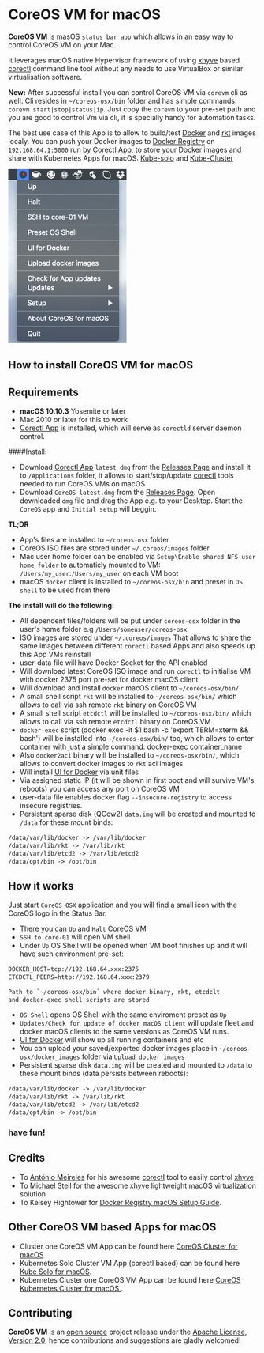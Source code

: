 CoreOS VM for macOS
========================

**CoreOS VM** is masOS `status bar app` which allows in an easy way to control CoreOS VM on your Mac. 

It leverages macOS native Hypervisor framework of using [xhyve](https://github.com/xhyve-xyz/xhyve) based [corectl](https://github.com/TheNewNormal/corectl) command line tool without any needs to use VirtualBox or similar virtualisation software.

**New:** After successful install you can control CoreOS VM via `corevm` cli as well. Cli resides in `~/coreos-osx/bin` folder and has simple commands: `corevm start|stop|status|ip`. Just copy the `corevm` to your pre-set path and you are good to control Vm via cli, it is specially handy for automation tasks.

The best use case of this App is to allow to build/test [Docker](https://www.docker.com) and [rkt](https://coreos.com/rkt/) images localy.
You can push your Docker images to [Docker Registry](https://github.com/docker/distribution) on `192.168.64.1:5000` run by [Corectl App](https://github.com/TheNewNormal/corectl.app), to store
your Docker images and share with Kubernetes Apps for macOS: [Kube-solo](https://github.com/TheNewNormal/kube-solo-osx) and [Kube-Cluster](https://github.com/TheNewNormal/kube-cluster-osx)

![CoreOS-OSX](coreos-osx.png "CoreOS-OSX")


How to install CoreOS VM for macOS
----------

**Requirements**
 -----------
  - **macOS 10.10.3** Yosemite or later 
  - Mac 2010 or later for this to work
  - [Corectl App](https://github.com/TheNewNormal/corectl.app) is installed, which will serve as `corectld` server daemon control.


####Install:
- Download [Corectl App](https://github.com/TheNewNormal/corectl.app) `latest dmg` from the [Releases Page](https://github.com/TheNewNormal/corectl.app/releases) and install it to `/Applications` folder, it allows to start/stop/update [corectl](https://github.com/TheNewNormal/corectl) tools needed to run CoreOS VMs on macOS
- Download `CoreOS latest.dmg` from the [Releases Page](https://github.com/TheNewNormal/coreos-osx/releases). Open downloaded `dmg` file and drag the App e.g. to your Desktop. Start the `CoreOS` app and `Initial setup` will beggin.

**TL;DR**

- App's files are installed to `~/coreos-osx` folder
- CoreOS ISO files are stored under `~/.coreos/images` folder
- Mac user home folder can be enabled via `Setup\Enable shared NFS user home folder` to automaticly mounted to VM: `/Users/my_user`:`/Users/my_user` on each VM boot
- macOS `docker` client is installed to `~/coreos-osx/bin` and preset in `OS shell` to be used from there


**The install will do the following:**

- All dependent files/folders will be put under `coreos-osx` folder in the user's home folder e.g `/Users/someuser/coreos-osx`
- ISO images are stored under `~/.coreos/images`
That allows to share the same images between different `corectl` based Apps and also speeds up this App VMs reinstall
- user-data file will have Docker Socket for the API enabled
- Will download latest CoreOS ISO image and run `corectl` to initialise VM with docker 2375 port pre-set for docker macOS client
- Will download and install `docker` macOS client to `~/coreos-osx/bin/`
- A small shell script `rkt` will be installed to `~/coreos-osx/bin/` which allows to call via ssh remote `rkt` binary on CoreOS VM
- A small shell script `etcdctl` will be installed to `~/coreos-osx/bin/` which allows to call via ssh remote `etcdctl` binary on CoreOS VM
- `docker-exec` script (docker exec -it $1 bash -c 'export TERM=xterm && bash') will be installed 
 into `~/coreos-osx/bin/` too, which allows to enter container with just a simple command:
 docker-exec container_name 
- Also `docker2aci` binary will be installed to `~/coreos-osx/bin/`, which allows to convert docker images to `rkt` aci images
- Will install [UI for Docker](https://github.com/kevana/ui-for-docker) via unit files
- Via assigned static IP (it will be shown in first boot and will survive VM's reboots) you can access any port on CoreOS VM
- user-data file enables docker flag `--insecure-registry` to access insecure registries.
- Persistent sparse disk (QCow2) `data.img` will be created and mounted to `/data` for these mount binds:

```
/data/var/lib/docker -> /var/lib/docker
/data/var/lib/rkt -> /var/lib/rkt
/data/var/lib/etcd2 -> /var/lib/etcd2
/data/opt/bin -> /opt/bin
```


How it works
------------

Just start `CoreOS OSX` application and you will find a small icon with the CoreOS logo in the Status Bar.

* There you can `Up` and `Halt` CoreOS VM
* `SSH to core-01` will open VM shell
* Under `Up` OS Shell will be opened when VM boot finishes up and it will have such environment pre-set:

```
DOCKER_HOST=tcp://192.168.64.xxx:2375
ETCDCTL_PEERS=http://192.168.64.xxx:2379
```
```
Path to `~/coreos-osx/bin` where docker binary, rkt, etcdclt 
and docker-exec shell scripts are stored
```

* `OS Shell` opens OS Shell with the same enviroment preset as `Up`
* `Updates/Check for update of docker macOS client` will update fleet and docker macOS clients to the same versions as CoreOS VM runs.
* [UI for Docker](https://github.com/kevana/ui-for-docker) will show up all running containers and etc
* You can upload your saved/exported docker images place in `~/coreos-osx/docker_images` folder via `Upload docker images`
* Persistent sparse disk `data.img` will be created and mounted to `/data` to these mount binds (data persists between reboots):

```
/data/var/lib/docker -> /var/lib/docker
/data/var/lib/rkt -> /var/lib/rkt
/data/var/lib/etcd2 -> /var/lib/etcd2
/data/opt/bin -> /opt/bin
```

### have fun!

Credits
-----------
* To [António Meireles](https://github.com/AntonioMeireles) for his awesome [corectl](https://github.com/TheNewNormal/corectl) tool to easily control [xhyve](https://github.com/xhyve-xyz/xhyve)
* To [Michael Steil](https://github.com/mist64) for the awesome [xhyve](https://github.com/mist64/xhyve) lightweight macOS virtualization solution
* To Kelsey Hightower for [Docker Registry macOS Setup Guide](https://github.com/kelseyhightower/docker-registry-osx-setup-guide).


Other CoreOS VM based Apps for macOS
-----------
* Cluster one CoreOS VM App can be found here [CoreOS Cluster for macOS](https://github.com/rimusz/coreos-osx-cluster).
* Kubernetes Solo Cluster VM App (corectl based) can be found here [Kube Solo for macOS](https://github.com/TheNewNormal/kube-solo-osx).
* Kubernetes Cluster one CoreOS VM App can be found here [CoreOS Kubernetes Cluster for macOS ](https://github.com/rimusz/coreos-osx-kubernetes-cluster).

## Contributing

**CoreOS VM** is an [open source](http://opensource.org/osd) project release under
the [Apache License, Version 2.0](http://opensource.org/licenses/Apache-2.0),
hence contributions and suggestions are gladly welcomed! 
